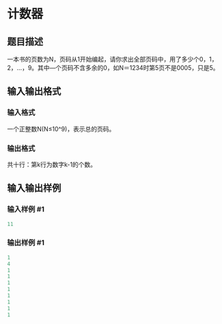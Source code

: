 # 计数器

## 题目描述

一本书的页数为N，页码从1开始编起，请你求出全部页码中，用了多少个0，1，2，…，9。其中—个页码不含多余的0，如N＝1234时第5页不是0005，只是5。

## 输入输出格式

### 输入格式

一个正整数N(N≤10^9)，表示总的页码。

### 输出格式

共十行：第k行为数字k-1的个数。

## 输入输出样例

### 输入样例 #1

```cpp
11
```


### 输出样例 #1

```cpp
1
4
1
1
1
1
1
1
1
1
```


